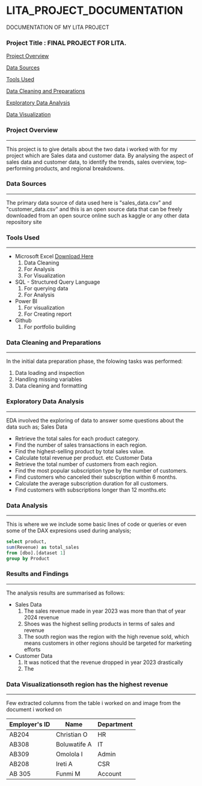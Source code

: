 # LITA_PROJECT_DOCUMENTATION
DOCUMENTATION OF MY LITA PROJECT 

### Project Title : FINAL PROJECT FOR LITA.

[Project Overview](#project~overview)

[Data Sources](#data~sources)

[Tools Used](#tools~used)

[Data Cleaning and Preparations](#data~cleaning~and~preparations)

[Exploratory Data Analysis](#exploratory~data~analysis)


[Data Visualization](#data~visualization)


### Project Overview
---
This project is to give details about the two data i worked with for my project which are Sales data and customer data. By analysing the aspect of sales data and customer data, to identify the trends, sales overview, top-performing products, and 
regional breakdowns.

### Data Sources
---
The primary data source of data used here is "sales_data.csv" and "customer_data.csv" and this is an open source data that can be freely downloaded from an open source online such as kaggle or any other data repository site 

### Tools Used 
---
- Microsoft Excel  [Download Here](https://wwwmicrosoft.com)
    1. Data Cleaning
    2. For Analysis 
    3. For Visualization
- SQL - Structured Query Language 
    1. For querying data
    2. For Analysis
- Power BI
    1. For visualization
    2. For Creating report
- Github 
   1. For portfolio building 

### Data Cleaning and Preparations
---
In the initial data preparation phase, the folowing tasks was performed: 
   1. Data loading and inspection
   2. Handling missing variables
   3. Data cleaning and formatting

### Exploratory Data Analysis
---
EDA involved the exploring of data to answer some questions about the data such as; 
            Sales Data
- Retrieve the total sales for each product category. 
- Find the number of sales transactions in each region. 
- Find the highest-selling product by total sales value. 
- Calculate total revenue per product. etc
            Customer Data
- Retrieve the total number of customers from each region. 
- Find the most popular subscription type by the number of customers. 
- Find customers who canceled their subscription within 6 months. 
- Calculate the average subscription duration for all customers. 
- Find customers with subscriptions longer than 12 months.etc



### Data Analysis
---
This is where we we include some basic lines of code or queries or even some of the DAX expresions used during analysis;

``` SQL
select product,
sum(Revenue) as total_sales
from [dbo].[dataset 1]	
group by Product
```

### Results and Findings
---
The analysis results are summarised as follows: 
- Sales Data
   1. The sales revenue made in year 2023 was more than that of year 2024 revenue
   2. Shoes was the highest selling products in terms of sales and revenue
   3. The south region was the region with the high revenue sold, which means customers in other regions should be targeted for 
       marketing efforts
- Customer Data
  1. It was noticed that the revenue dropped in year 2023 drastically
  2. The 

### Data Visualizationsoth region has the highest revenue
---
Few extracted columns from the table i worked on and image from the document i worked on







|Employer's ID|Name| Department|
|-------------|---------|---------|
|AB204| Christian O| HR|
|AB308| Boluwatife A| IT|
|AB309| Omolola I|Admin|
|AB208| Ireti A| CSR|
|AB 305| Funmi M| Account|

